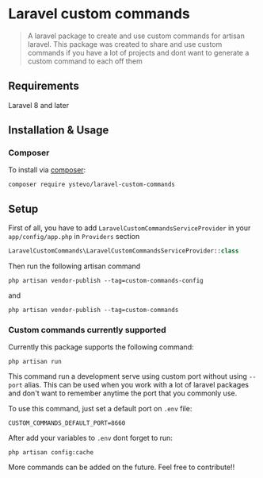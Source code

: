 # Laravel custom commands

> A laravel package to create and use custom commands for artisan laravel. This package was created to share and use custom commands if you have a lot of projects and dont want 
to generate a custom command to each off them

## Requirements

Laravel 8 and later

## Installation & Usage

### Composer

To install via [composer](http://getcomposer.org/):

```
composer require ystevo/laravel-custom-commands
```

## Setup

First of all, you have to add `LaravelCustomCommandsServiceProvider` in your `app/config/app.php` in `Providers` section

```php
LaravelCustomCommands\LaravelCustomCommandsServiceProvider::class
```

Then run the following artisan command

```
php artisan vendor-publish --tag=custom-commands-config
```

and

```
php artisan vendor-publish --tag=custom-commands
```

### Custom commands currently supported

Currently this package supports the following command:

```
php artisan run
```

This command run a development serve using custom port without using `--port` alias. This can be used when you work with a lot of laravel packages and don't want to remember anytime the port 
that you commonly use.

To use this command, just set a default port on `.env` file:

```
CUSTOM_COMMANDS_DEFAULT_PORT=8660
```

After add your variables to `.env` dont forget to run:

```
php artisan config:cache
```



More commands can be added on the future. Feel free to contribute!!


